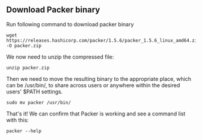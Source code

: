 
## Download Packer binary 

Run following command to download packer binary
```shell
wget https://releases.hashicorp.com/packer/1.5.6/packer_1.5.6_linux_amd64.zip -O packer.zip
```

We now need to unzip the compressed file:
```shell
unzip packer.zip
```
Then we need to move the resulting binary to the appropriate place, which can be /usr/bin/, to share across users or anywhere within the desired users' $PATH settings.
```shell
sudo mv packer /usr/bin/
```
That's it! We can confirm that Packer is working and see a command list with this:
```shell
packer --help
```